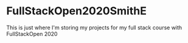 # FullStackOpen2020SmithE
This is just where I'm storing my projects for my full stack course with FullStackOpen 2020
